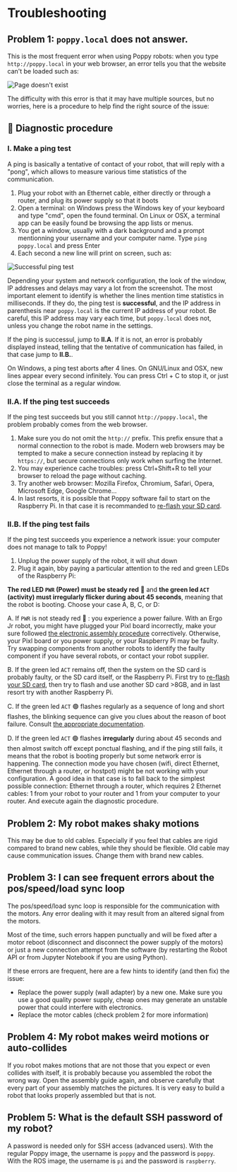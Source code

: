 # Troubleshooting

## Problem 1: `poppy.local` does not answer.

This is the most frequent error when using Poppy robots: when you type `http://poppy.local` in your web browser, an error tells you that the website can't be loaded such as:

![Page doesn't exist](../assembly-guides/ergo-jr/img/IHM/webpage_not_available.jpg)

The difficulty with this error is that it may have multiple sources, but no worries, here is a procedure to help find the right source of the issue:

## 🔧 Diagnostic procedure

### I. Make a ping test
A ping is basically a tentative of contact of your robot, that will reply with a "pong", which allows to measure various time statistics of the communication.

1. Plug your robot with an Ethernet cable, either directly or through a router, and plug its power supply so that it boots 
2. Open a terminal: on Windows press the Windows key of your keyboard and type "cmd", open the found terminal. On Linux or OSX, a terminal app can be easily found be browsing the app lists or menus. 
3. You get a window, usually with a dark background and a prompt mentionning your username and your computer name. Type `ping poppy.local` and press Enter
4. Each second a new line will print on screen, such as:

![Successful ping test](/img/ping.png)

Depending your system and network configuration, the look of the window, IP addresses and delays may vary a lot from the screenshot. The most important element to identify is whether the lines mention time statistics in milliseconds. If they do, the ping test is **successful**, and the IP address in parenthesis near `poppy.local` is the current IP address of your robot. Be careful, this IP address may vary each time, but `poppy.local` does not, unless you change the robot name in the settings.

If the ping is successul, jump to **II.A**. If it is not, an error is probably displayed instead, telling that the tentative of communication has failed, in that case jump to **II.B.**.

On Windows, a ping test aborts after 4 lines. On GNU/Linux and OSX, new lines appear every second infinitely. You can press Ctrl + C to stop it, or just close the terminal as a regular window.

### II.A. If the ping test succeeds

If the ping test succeeds but you still cannot `http://poppy.local`, the problem probably comes from the web browser.

1. Make sure you do not omit the `http://` prefix. This prefix ensure that a normal connection to the robot is made. Modern web browsers may be tempted to make a secure connection instead by replacing it by `https://`, but secure connections only work when surfing the Internet.
2. You may experience cache troubles: press Ctrl+Shift+R to tell your browser to reload the page without caching.
3. Try another web browser: Mozilla Firefox, Chromium, Safari, Opera, Microsoft Edge, Google Chrome...
4. In last resorts, it is possible that Poppy software fail to start on the Raspberry Pi. In that case it is recommanded to [re-flash your SD card](../installation/burn-an-image-file.md).

### II.B. If the ping test fails

If the ping test succeeds you experience a network issue: your computer does not manage to talk to Poppy!
1. Unplug the power supply of the robot, it will shut down
2. Plug it again, bby paying a particular attention to the red and green LEDs of the Raspberry Pi:

**The red LED `PWR` (Power) must be steady red** 🔴 and **the green led `ACT` (activity) must irregularly flicker during about 45 seconds**, meaning that the robot is booting. Choose your case A, B, C, or D:

A. If `PWR` is not steady red 🔴 : you experience a power failure. With an Ergo Jr robot, you might have plugged your Pixl board incorrectly, make your sure followed [the electronic assembly procedure](../assembly-guides/ergo-jr/electronic-assembly.md) correctively. Otherwise, your Pixl board or you power supply, or your Raspberry Pi may be faulty. Try swapping components from another robots to identify the faulty component if you have several robots, or contact your robot supplier.

B. If the green led `ACT` remains off, then the system on the SD card is probably faulty, or the SD card itself, or the Raspberry Pi. First try to [re-flash your SD card](../installation/burn-an-image-file.md), then try to flash and use another SD card >8GB, and in last resort try with another Raspberry Pi.

C. If the green led `ACT` 🟢 flashes regularly as a sequence of long and short flashes, the blinking sequence can give you clues about the reason of boot failure. Consult [the appropriate documentation](https://www.raspberrypi.org/documentation/configuration/led_blink_warnings.md). 

D. If the green led `ACT` 🟢 flashes **irregularly** during about 45 seconds and then almost switch off except ponctual flashing, and if the ping still fails, it means that the robot is booting properly but some network error is happening. The connection mode you have chosen (wifi, direct Ethernet, Ethernet through a router, or hostpot) might be not working with your configuration. A good idea in that case is to fall back to the simplest possible connection: Ethernet through a router, which requires 2 Ethernet cables: 1 from your robot to your router and 1 from your computer to your router. And execute again the diagnostic procedure.

## Problem 2: My robot makes shaky motions

This may be due to old cables. Especially if you feel that cables are rigid compared to brand new cables, while they should be flexible. Old cable may cause communication issues. Change them with brand new cables.

## Problem 3: I can see frequent errors about the pos/speed/load sync loop

The pos/speed/load sync loop is responsible for the communication with the motors. Any error dealing with it may result from an altered signal from the motors.

Most of the time, such errors happen punctually and will be fixed after a motor reboot (disconnect and disconnect the power supply of the motors) or just a new connection attempt from the software (by restarting the Robot API or from Jupyter Notebook if you are using Python).

If these errors are frequent, here are a few hints to identify (and then fix) the issue:
* Replace the power supply (wall adapter) by a new one. Make sure you use a good quality power supply, cheap ones may generate an unstable power that could interfere with electronics.
* Replace the motor cables (check problem 2 for more information) 

## Problem 4: My robot makes weird motions or auto-collides

If you robot makes motions that are not those that you expect or even collides with itself, it is probably because you assembled the robot the wrong way. Open the assembly guide again, and observe carefully that every part of your assembly matches the pictures. It is very easy to build a robot that looks properly assembled but that is not.

## Problem 5: What is the default SSH password of my robot?

A password is needed only for SSH access (advanced users). With the regular Poppy image, the username is `poppy` and the password is `poppy`. With the ROS image, the username is  `pi` and the password is `raspberry`.